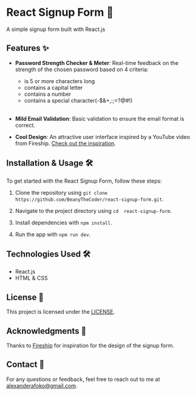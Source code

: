 # React Signup Form 📜

A simple signup form built with React.js

## Features ✨

- **Password Strength Checker & Meter**: Real-time feedback on the strength of the chosen password based on 4 criteria:
  <br>

  - is 5 or more characters long
  - contains a capital letter
  - contains a number
  - contains a special character(-$&+,:;=?@#!)

  <br>

- **Mild Email Validation**: Basic validation to
  ensure the email format is correct.

- **Cool Design**: An attractive user interface inspired by a YouTube video from Fireship. [Check out the inspiration](https://www.youtube.com/watch?v=yrrw6KdGuxc&list=PPSV).

## Installation & Usage 🛠️

To get started with the React Signup Form, follow these steps:

1. Clone the repository using `git clone https://github.com/BeanyTheCoder/react-signup-form.git`.

2. Navigate to the project directory using `cd  react-signup-form`.
3. Install dependencies with `npm install`.
4. Run the app with `npm run dev`.

## Technologies Used 🛠️

- React.js
- HTML & CSS

## License 📝

This project is licensed under the [LICENSE](link-to-license-file).

## Acknowledgments 🙏

Thanks to [Fireship](https://www.youtube.com/channel/UCsBjURrPoezykLs9EqgamOA) for inspiration for the design of the signup form.

## Contact 📧

For any questions or feedback, feel free to reach out to me at alexanderafoko@gmail.com.
